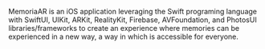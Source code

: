 MemoriaAR is an iOS application leveraging the Swift programing language with SwiftUI, UIKit, ARKit, RealityKit, Firebase, AVFoundation, 
and PhotosUI libraries/frameworks to create an experience where memories can be experienced in a new way, a way in which is accessible for everyone.


